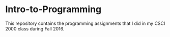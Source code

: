 # Intro-to-Programming
This repository contains the programming assignments that I did in my CSCI 2000 class during Fall 2016.
